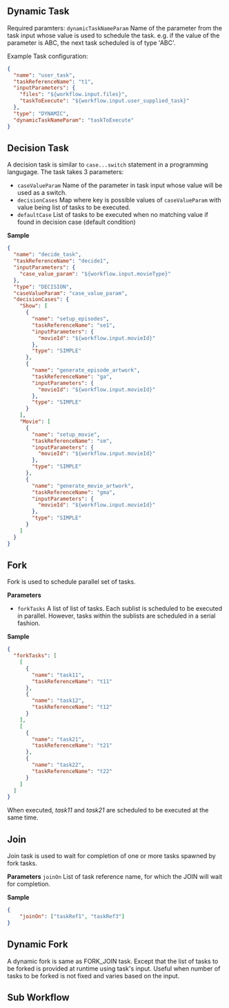## Dynamic Task
Required paramters:
```dynamicTaskNameParam``` Name of the parameter from the task input whose value is used to schedule the task.  e.g. if the value of the parameter is ABC, the next task scheduled is of type 'ABC'.

Example Task configuration:
``` json
{
  "name": "user_task",
  "taskReferenceName": "t1",
  "inputParameters": {
    "files": "${workflow.input.files}",
    "taskToExecute": "${workflow.input.user_supplied_task}"
  },
  "type": "DYNAMIC",
  "dynamicTaskNameParam": "taskToExecute"
}
```

## Decision Task
A decision task is similar to ```case...switch``` statement in a programming langugage.
The task takes 3 parameters:

* ```caseValueParam``` Name of the parameter in task input whose value will be used as a switch.
* ```decisionCases``` Map where key is possible values of ```caseValueParam``` with value being list of tasks to be executed.
* ```defaultCase``` List of tasks to be executed when no matching value if found in decision case (default condition)

**Sample**

``` json
{
  "name": "decide_task",
  "taskReferenceName": "decide1",
  "inputParameters": {
    "case_value_param": "${workflow.input.movieType}"
  },
  "type": "DECISION",
  "caseValueParam": "case_value_param",
  "decisionCases": {
    "Show": [
      {
        "name": "setup_episodes",
        "taskReferenceName": "se1",
        "inputParameters": {
          "movieId": "${workflow.input.movieId}"
        },
        "type": "SIMPLE"
      },
      {
        "name": "generate_episode_artwork",
        "taskReferenceName": "ga",
        "inputParameters": {
          "movieId": "${workflow.input.movieId}"
        },
        "type": "SIMPLE"
      }
    ],
    "Movie": [
      {
        "name": "setup_movie",
        "taskReferenceName": "sm",
        "inputParameters": {
          "movieId": "${workflow.input.movieId}"
        },
        "type": "SIMPLE"
      },
      {
        "name": "generate_movie_artwork",
        "taskReferenceName": "gma",
        "inputParameters": {
          "movieId": "${workflow.input.movieId}"
        },
        "type": "SIMPLE"
      }
    ]
  }
}
```

## Fork
Fork is used to schedule parallel set of tasks.

**Parameters**

* ```forkTasks``` A list of list of tasks.  Each sublist is scheduled to be executed in parallel.  However, tasks within the sublists are scheduled in a serial fashion.

**Sample**

``` json
{
  "forkTasks": [
    [
      {
        "name": "task11",
        "taskReferenceName": "t11"
      },
      {
        "name": "task12",
        "taskReferenceName": "t12"
      }
    ],
    [
      {
        "name": "task21",
        "taskReferenceName": "t21"
      },
      {
        "name": "task22",
        "taskReferenceName": "t22"
      }
    ]
  ]
}
```
When executed, _task11_ and _task21_ are scheduled to be executed at the same time.

## Join
Join task is used to wait for completion of one or more tasks spawned by fork tasks.

**Parameters**
```joinOn``` List of task reference name, for which the JOIN will wait for completion.

**Sample**

``` json
{
	"joinOn": ["taskRef1", "taskRef3"]
}
```

## Dynamic Fork
A dynamic fork is same as FORK_JOIN task.  Except that the list of tasks to be forked is provided at runtime using task's input.  Useful when number of tasks to be forked is not fixed and varies based on the input.

## Sub Workflow
